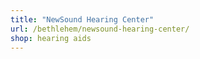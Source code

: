 ```yaml
---
title: "NewSound Hearing Center"
url: /bethlehem/newsound-hearing-center/
shop: hearing aids
---
```

